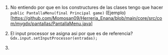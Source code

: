 1. No entiendo por que en los constructures de las clases tengo que hacer 	
```public PantallaMenu(final Principal game)``` (Ejemplo)[https://github.com/Momosan09/Herreria_Enana/blob/main/core/src/com/mygdx/pantallas/PantallaMenu.java]


2. El input processor se asigna asi por que es de referencia?
```Gdx.input.setInputProcessor(entradas);```

3. 